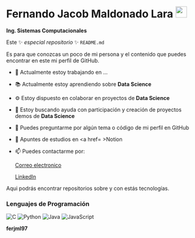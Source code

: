 # Fernando Jacob Maldonado Lara  <img src= "https://cdnjs.cloudflare.com/ajax/libs/twemoji/13.0.2/72x72/1f1f2-1f1fd.png" width="30" >  

**Ing. Sistemas Computacionales** 


Este ✨ _especial repositorio_ ✨ `README.md` 

Es para que conozcas un poco de mi persona y el contenido que puedes encontrar en este mi perfil de GitHub.



- 💼  Actualmente estoy trabajando en ...
- 📚  Actualmente estoy aprendiendo sobre **Data Science**
- ⚙   Estoy dispuesto en colaborar en proyectos de **Data Science** 
- 👀  Estoy buscando ayuda con participación y creación de proyectos demos de **Data Science** 
- 💬  Puedes preguntarme por algún tema o código de mi perfil en GitHub
- 📓  Apuntes de estudios en <a href= >Notion
- 📫  Puedes contactarme por:
  
  <a href= "ferjml97@gmail.com">Correo electronico</a>
  
  <a href= "https://www.linkedin.com/in/ferjml97/">LinkedIn</a>
       
Aqui podrás encontrar repositorios sobre y con estás tecnologías.

### Lenguajes de Programación
  
![C](http://img.shields.io/badge/-C-A8B9CC?style=flat-square&logo=c&logoColor=ffffff)
![Python](http://img.shields.io/badge/-Python-3776AB?style=flat-square&logo=python&logoColor=ffffff)
![Java](http://img.shields.io/badge/-Java-5B4638?style=flat-square&logo=java&logoColor=ffffff)
![JavaScript](https://img.shields.io/badge/-JavaScript-F7DF1E?style=flat-square&logo=javascript&logoColor=ffffff)

  **ferjml97**
